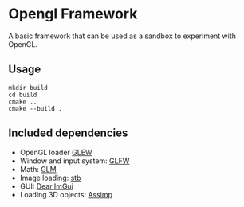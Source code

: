 # Opengl Framework
A basic framework that can be used as a sandbox to experiment with OpenGL.

## Usage
```
mkdir build
cd build
cmake ..
cmake --build .
```

## Included dependencies
- OpenGL loader [GLEW](http://glew.sourceforge.net/)
- Window and input system: [GLFW](https://www.glfw.org/)
- Math: [GLM](https://github.com/g-truc/glm)
- Image loading: [stb](https://github.com/nothings/stb)
- GUI: [Dear ImGui](https://github.com/ocornut/imgui)
- Loading 3D objects: [Assimp](https://github.com/assimp/assimp/)